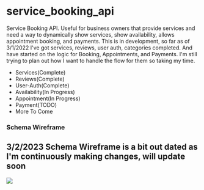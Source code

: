 # service_booking_api
Service Booking API. Useful for business owners that provide services and need a way to dynamically show services, show availability, allows appointment booking, and payments. This is in development, so far as of 3/1/2022 I've got services, reviews, user auth, categories completed. And have started on the logic for Booking, Appointments, and Payments. I'm still trying to plan out how I want to handle the flow for them so taking my time.

<ul>
  <li>Services(Complete)</li>
  <li>Reviews(Complete)</li>
  <li>User-Auth(Complete)</li>
  <li>Availability(In Progress)</li>
  <li>Appointment(In Progress)</li>
  <li>Payment(TODO)</li>
  <li>More To Come</li>
</ul>

### Schema Wireframe
## 3/2/2023 Schema Wireframe is a bit out dated as I'm continuously making changes, will update soon
<img src="https://user-images.githubusercontent.com/87215152/221730191-76af3151-fb1f-422b-baa2-8b58f73ca543.png" />
